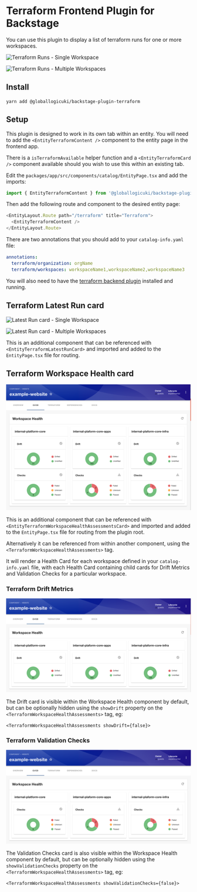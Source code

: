 # Terraform Frontend Plugin for Backstage

You can use this plugin to display a list of terraform runs for one or more workspaces.

![Terraform Runs - Single Workspace](./docs/terraform-plugin-content.png)

![Terraform Runs - Multiple Workspaces](./docs/terraform-plugin-content-multiple.png)

## Install

```shell
yarn add @globallogicuki/backstage-plugin-terraform
```

## Setup

This plugin is designed to work in its own tab within an entity. You will need to add the `<EntityTerraformContent />` component to the entity page in the frontend app.

There is a `isTerraformAvailable` helper function and a `<EntityTerraformCard />` component available should you wish to use this within an existing tab.

Edit the `packages/app/src/components/catalog/EntityPage.tsx` and add the imports:

```typescript
import { EntityTerraformContent } from '@globallogicuki/backstage-plugin-terraform';
```

Then add the following route and component to the desired entity page:

```typescript
<EntityLayout.Route path="/terraform" title="Terraform">
  <EntityTerraformContent />
</EntityLayout.Route>
```

There are two annotations that you should add to your `catalog-info.yaml` file:

```yaml
annotations:
  terraform/organization: orgName
  terraform/workspaces: workspaceName1,workspaceName2,workspaceName3
```

You will also need to have the [terraform backend plugin](https://www.npmjs.com/package/@globallogicuki/backstage-plugin-terraform-backend) installed and running.

## Terraform Latest Run card

![Latest Run card - Single Workspace](./docs/terraform-plugin-latest-run-content.png)

![Latest Run card - Multiple Workspaces](./docs/terraform-plugin-latest-run-content-multiple.png)

This is an additional component that can be referenced with `<EntityTerraformLatestRunCard>` and imported and added to the `EntityPage.tsx` file for routing.

## Terraform Workspace Health card

![Workspace Health card - Light mode](./docs/terraform-plugin-workspace-health.png)

This is an additional component that can be referenced with `<EntityTerraformWorkspaceHealthAssessmentsCard>` and imported and added to the `EntityPage.tsx` file for routing from the plugin root.

Alternatively it can be referenced from within another component, using the `<TerraformWorkspaceHealthAssessments>` tag.

It will render a Health Card for each workspace defined in your `catalog-info.yaml` file, with each Health Card containing child cards for Drift Metrics and Validation Checks for a particular workspace.

### Terraform Drift Metrics

![Workspace Health card - Drift Only](./docs/terraform-plugin-workspace-health-drift-only.png)

The Drift card is visible within the Workspace Health component by default, but can be optionally hidden using the `showDrift` property on the `<TerraformWorkspaceHealthAssessments>` tag, eg:

    <TerraformWorkspaceHealthAssessments showDrift={false}>

### Terraform Validation Checks

![Workspace Health card - Validation Checks Only](./docs/terraform-plugin-workspace-health-checks-only.png)

The Validation Checks card is also visible within the Workspace Health component by default, but can be optionally hidden using the `showValidationChecks` property on the `<TerraformWorkspaceHealthAssessments>` tag, eg:

    <TerraformWorkspaceHealthAssessments showValidationChecks={false}>
